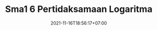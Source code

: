 ---
title : "Sma1 6 Pertidaksamaan Logaritma"
description : 
date : 2021-11-16T18:56:17+07:00
featured : false
draft : true
comment : true
toc : false
reward : false
keywords : 
  - 
  - 
  - 
  - 
kategori : 
  - 
topik :
  - 
  -
seri : 
  - 
images : 
cover : 
  - 
---